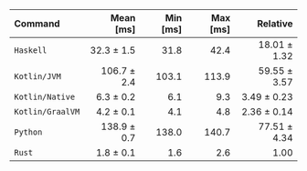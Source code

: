 | Command | Mean [ms] | Min [ms] | Max [ms] | Relative |
|:---|---:|---:|---:|---:|
| `Haskell` | 32.3 ± 1.5 | 31.8 | 42.4 | 18.01 ± 1.32 |
| `Kotlin/JVM` | 106.7 ± 2.4 | 103.1 | 113.9 | 59.55 ± 3.57 |
| `Kotlin/Native` | 6.3 ± 0.2 | 6.1 | 9.3 | 3.49 ± 0.23 |
| `Kotlin/GraalVM` | 4.2 ± 0.1 | 4.1 | 4.8 | 2.36 ± 0.14 |
| `Python` | 138.9 ± 0.7 | 138.0 | 140.7 | 77.51 ± 4.34 |
| `Rust` | 1.8 ± 0.1 | 1.6 | 2.6 | 1.00 |
